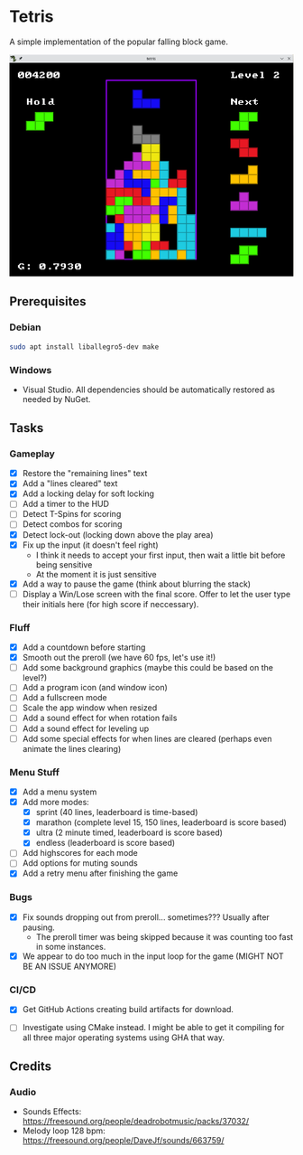 # Tetris

A simple implementation of the popular falling block game.

![a screenshot of tetris](./docs/screenshot.png)

## Prerequisites

### Debian

```bash
sudo apt install liballegro5-dev make
```

### Windows

- Visual Studio. All dependencies should be automatically restored as needed by NuGet.

## Tasks

### Gameplay

- [x] Restore the "remaining lines" text
- [x] Add a "lines cleared" text
- [x] Add a locking delay for soft locking
- [ ] Add a timer to the HUD
- [ ] Detect T-Spins for scoring
- [ ] Detect combos for scoring
- [x] Detect lock-out (locking down above the play area)
- [x] Fix up the input (it doesn't feel right)
  - I think it needs to accept your first input, then wait a little bit before being sensitive
  - At the moment it is just sensitive
- [x] Add a way to pause the game (think about blurring the stack)
- [ ] Display a Win/Lose screen with the final score. Offer to let the user type their initials here (for high score if neccessary).

### Fluff
- [x] Add a countdown before starting
- [x] Smooth out the preroll (we have 60 fps, let's use it!)
- [ ] Add some background graphics (maybe this could be based on the level?)
- [ ] Add a program icon (and window icon)
- [ ] Add a fullscreen mode
- [ ] Scale the app window when resized
- [ ] Add a sound effect for when rotation fails
- [ ] Add a sound effect for leveling up
- [ ] Add some special effects for when lines are cleared (perhaps even animate the lines clearing)

### Menu Stuff

- [x] Add a menu system
- [x] Add more modes:
  - [x] sprint (40 lines, leaderboard is time-based)
  - [x] marathon (complete level 15, 150 lines, leaderboard is score based)
  - [x] ultra (2 minute timed, leaderboard is score based)
  - [x] endless (leaderboard is score based)
- [ ] Add highscores for each mode
- [ ] Add options for muting sounds
- [x] Add a retry menu after finishing the game

### Bugs

- [x] Fix sounds dropping out from preroll... sometimes??? Usually after pausing.
  - The preroll timer was being skipped because it was counting too fast in some instances.
- [x] We appear to do too much in the input loop for the game (MIGHT NOT BE AN ISSUE ANYMORE)

### CI/CD

- [x] Get GitHub Actions creating build artifacts for download.
- [ ] Investigate using CMake instead. I might be able to get it compiling for all three major operating systems using GHA that way.


## Credits

### Audio

- Sounds Effects: https://freesound.org/people/deadrobotmusic/packs/37032/
- Melody loop 128 bpm: https://freesound.org/people/DaveJf/sounds/663759/